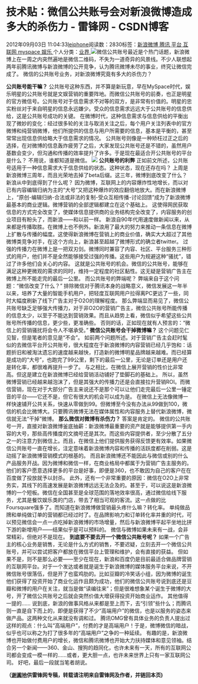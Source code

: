 
# 技术贴：微信公共账号会对新浪微博造成多大的杀伤力 - 雷锋网 - CSDN博客


2012年09月03日 11:04:33[leiphone](https://me.csdn.net/leiphone)阅读数：2830标签：[新浪微博																](https://so.csdn.net/so/search/s.do?q=新浪微博&t=blog)[腾讯																](https://so.csdn.net/so/search/s.do?q=腾讯&t=blog)[平台																](https://so.csdn.net/so/search/s.do?q=平台&t=blog)[互联网																](https://so.csdn.net/so/search/s.do?q=互联网&t=blog)[myspace																](https://so.csdn.net/so/search/s.do?q=myspace&t=blog)[娱乐																](https://so.csdn.net/so/search/s.do?q=娱乐&t=blog)[
							](https://so.csdn.net/so/search/s.do?q=myspace&t=blog)[
																					](https://so.csdn.net/so/search/s.do?q=互联网&t=blog)个人分类：[业界																](https://blog.csdn.net/leiphone/article/category/873390)
[
																								](https://so.csdn.net/so/search/s.do?q=互联网&t=blog)
[
				](https://so.csdn.net/so/search/s.do?q=平台&t=blog)
[
			](https://so.csdn.net/so/search/s.do?q=平台&t=blog)
[
		](https://so.csdn.net/so/search/s.do?q=腾讯&t=blog)
[
	](https://so.csdn.net/so/search/s.do?q=新浪微博&t=blog)
![](http://www.leiphone.com/wp-content/uploads/2012/09/5B0647AC830F10465C6381439285632D1.jpg)微信公共账号最近是个热门话题，新浪微博上在一周之内突然遍地是微信二维码，不失为一道奇异的风景线。不少人联想起两年前腾讯微博与新浪微博的公开竞争，认为腾讯微博未尽的事业，终究让微信完成了。
微信的公共账号业务，对新浪微博究竟有多大的杀伤力？

**公共账号能干嘛？**
公共账号这种东西，并不算是新玩意，早在MySpace时代，娱乐明星的公共账号就是文娱营销的重要阵地。而微信公共账号的前奏，也正是明星的官方微信号。公共账号对于信息需求不对等的双方，是非常有价值的。明星的忠实粉丝对于来自明星的信息永远嫌少。受众的信息需求远远大于公共账号的信息供给，这是公共账号成功的关键。
在微博时代，这种信息需求与信息供给的平衡出现了微妙的变化：经过很多轮的关注与取消关注之后，每个用户关注列表中的官方微博和纯营销微博，他们所提供的信息与用户所需要的信息，基本是平衡的，甚至常常出现信息供给略大于信息需求的情况。
公共账号则像是一种矫枉过正之后的选择，在对微博的信息轰炸疲劳了之后，大家发现公共账号还是不错的，虽然用户基数会变少，但沟通和传播的效率提升了许多。于是现在最适合开公共账号的平台是什么？
不用说，谁都知道是微信。
![](http://www.leiphone.com/wp-content/uploads/2012/09/untitled-3_1.jpg)
**公共账号的利弊**
正如前文所述，公共账号适用于一种信息需求大于信息供给的状态。这种状态，现在还存在吗？
上周是新浪微博三周年，而且光荣地去掉了beta后缀。这三年，微博到底改变了什么？新浪从中到底得到了什么呢？
因为微博，互联网上的内容爆炸性地增长，而以对已有内容编辑归纳为主的“大号”又把这种爆炸的效应翻倍地放大。而在新浪微博上，“原创-编辑归纳-合法或非法的复制-受众互相传播-讨论回馈”成为了新浪微博最基本的商业逻辑。微博营销的全部逻辑都建立在这个基础上。
这使得网民获取信息的方式完全改变了，使媒体信息提供商的业务结构完全改变了，内容服务的创业项目有盼头了，而新浪——和以前一样。
新浪自90年代用速度做新闻以来，从来都是传播取胜。在微博上也不例外。新浪用了最大的努力来推动一条信息在微博上扩散与传播的幅度。这使得新浪微博在营销上的商业价值，确实大大超过了其他微博类竞争对手，在这个方向上，新浪甚至超越了微博形式的确立者twitter。
过强的传播力在微博上是一把双刃剑。微博同时兼容了内容、社区、平台服务三种形式的用户，他们并不是全然能够接受过强的传播。这些用户为规避这种“骚扰”，错过了许多他们会关心的内容。
这就是公共账号的机会。微信的公共账号，能够在满足这种更微观的需求的同时，维持一定程度的社区黏性。这无疑是营销广告主在微博上所不能走完的最后一公里。
而公共账号的弊端呢？
弊端来自于这个问题：“微信改变了什么？”
排除微信对于腾讯本身的战略意义，微信发展这一年半以来，培养了大量的智能手机用户，把轻度互联网用户拉得离PC更远了一些，同时大幅度刷新了线下广告主对于O2O的理解程度。
那么弊端显而易见了，微信公共账号缺乏足够强大传播力，对于非O2O的营销广告主，微信公共账号所能传播的信息太少，以至于不能达到营销效果。而且从趋势上看，微信似乎希望这些公共账号所传播的信息，更少些，更准确些。
否则的话，正如现在就有人预言的：“微信上的营销骚扰将会令人不堪承受。”
**微信公共账号会干掉微博嘛？**
这个问题见仁见智，但是笔者的意见是“不会”。
如前两个问题所述。对于营销广告主会赶时髦似的去微信平台开公共账号，很大程度在于新浪微博的内容营销已经几乎饱和：话题折旧和被淘汰遗忘的速度越来越快，打造新的微博明星品牌越来越难。而已经算是成功的“大号”，也跑完了99公里，剩下的最后一公里，无论是订单还是用户还是转化率，都很难再提升一步了。
与之相比，在微信上展开营销的性价比非常高。但这是建立在新浪微博已经给营销活动铺好了垫脚石的基础上。
所以，虽然微博营销已经越来越泡沫了，但是其强大的传播力还是会直接拉升营销ROI。而微信营销，现在对于大部分广告主来说还不是那个可以让他们走完最后一公里一锤定音的平台——它还不是，但它有很大的机会可以成为是。
在微信上无法像微博一样快速铺开公共关系，快速从零做到99。但微博至今没有办法从99做到100，微信的机会比微博大。只要腾讯微博无法在媒体属性和内容服务上替代新浪微博，微信就无法“干掉”微博。
**那么微信对微博有杀伤力？**
答案是肯定的。
微信的公共账号一开，直接对新浪微博釜底抽薪：新浪微博最重要的资产就是能够提供第一手内容的大号，那些高传播度的文摘号还是其次。而这些内容提供者，至少分散了五分之一的注意力到微信上。而且，在微信上他们提供服务获得反馈更有效率。如果微信公共账号一直在增长，注定意味着新浪微博内容和传播的活跃度都在削弱。这是动摇了新浪微博营销模式的根基的。
而且新浪微博还不能因此与微信或别的什么产品服务开战。因为微博和微信一样，在商业格局中都属于为营销广告主服务的。他们的客户愿意选择更多的平台是好事，即便是360，也不敢因为自己的客户在在百度做了投放就予以封杀。
此外，还有一个非常重要的原因：微信在O2O上非常务实，其线下的高速发展是新浪微博远远无法企及的。甚至于，可以说这是新浪微博的一个短板。微信在全国甚至是全球范围的落地效率很高，通过微信给线下服务，尤其是餐饮娱乐类的门店，带去了相当可观的客流。这一点做的比Foursquare强多了。而知道在新浪微博做营销最头疼什么嘛？转化率。
单纯做品牌和单纯做订单的营销都已经过时了。在品牌影响力和订单转化率并重的时代，可以预见微信会一点一点吃掉新浪微博的市场增量，然后与新浪微博平起平坐地比拼下游的新增用户——结果似乎是可以预料的。
微信与微博如果未来有一战，会非常精彩，但绝对不是现在。
**到底要不要去开一个微信公共账号呢？**
如果一个广告主的核心业务是销售，无论是什么方式的销售，不要迟疑，立刻去开一个微信公共账号，并可以尝试把客户都放在微信平台上管理和维护，会有直接的获益。
但如果不是，则不是那么必要——至少在现在，新浪和百度仍是目前最适合做品牌营销的互联网平台。对于一个发达或者就是诞生于新浪微博的媒体服务平台来说，不开微信账号很落伍，但是开了也蛮鸡肋的。比如豆瓣的冷笑话小组，因为微博的诞生他们获得了投资开始了商业化运作且颇为成功，他们的微信公共账号说到底还是豆瓣和微博的用户在关注，就当是做“读编往来”；但是很难想象某个诞生于微博的大号，开了微信公共账号之后就会突然价值大增获得投资开始商业运作。
其他值得一提的……
说到底，新浪的做事风格从来都是至上而下，去“引领”些什么；而腾讯则一直是自下而上的，即便是获得了不少“高端用户”的微信，也是以服务的姿态来做产品。这两种文化从来就没有调和过。
腾讯OMG曾有具体业务的负责人提出过这样的观点：什么叫“高端用户”，付费的才是高端用户！于是，微博微信的暗战，似乎也可以称之为打了很多年的“高端用户”之争的一种延续。
有趣的是，新浪微博也开始做付费用户的增长，微信和腾讯微博也开始大力扶持媒体和意见领袖。结合另一个新闻——360、金山、搜狗的趋同化，也许未来有一天，所有的互联网公司都会变成一模一样的……或者，更大胆一点，也许未来世界上只有一家互联网公司。
好吧，最后一段就当笔者胡说。

**（****[谢阗地](http://www.leiphone.com/author/%E8%B0%A2%E9%98%97%E5%9C%B0)****供****雷锋网****专稿，转载请注明来自雷锋网及作者，并链回本页)**

